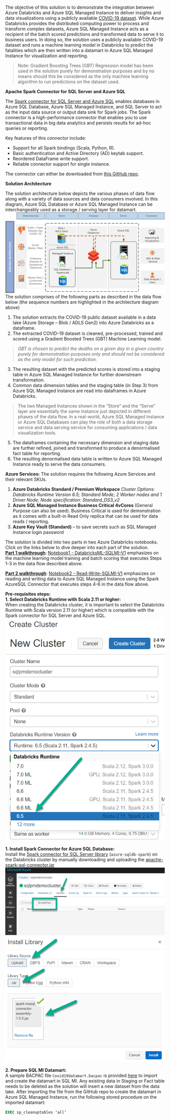 The objective of this solution is to demonstrate the integration between Azure Databricks and Azure SQL Managed Instance to deliver insights and data visualizations using a publicly available [COVID-19 dataset](https://azure.microsoft.com/en-au/services/open-datasets/catalog/ecdc-covid-19-cases/). While Azure Databricks provides the distributed computing power to process and transform complex datasets, Azure SQL Managed Instance acts as a recipient of the batch scored predictions and transformed data to serve it to business users. In doing so, the solution uses a publicly available COVID-19 dataset and runs a machine learning model in Databricks to predict the fatalities which are then written into a datamart in Azure SQL Managed Instance for visualization and reporting.

> Note: Gradient Boosting Trees (GBT) Regression model has been used in
> the solution purely for demonstration purposes and by no means should
> this be considered as the only machine learning algorithm to run
> predictions on the dataset used.


**Apache Spark Connector for SQL Server and Azure SQL**

The [Spark connector for SQL Server and Azure SQL](https://docs.microsoft.com/en-us/azure/azure-sql/database/spark-connector) enables databases in Azure SQL Database, Azure SQL Managed Instance, and SQL Server to act as the input data source or output data sink for Spark jobs. The Spark connector is a high-performance connector that enables you to use  transactional data in big data analytics and persists results for ad-hoc queries or reporting.

Key features of this connector include:
-   Support for all Spark bindings (Scala, Python, R).
-   Basic authentication and Active Directory (AD) keytab support.
-   Reordered DataFrame write support.
-   Reliable connector support for single instance.

The connector can either be downloaded from [this GitHub repo](https://github.com/microsoft/sql-spark-connector/releases/tag/v1.0).

**Solution Architecture**

The solution architecture below depicts the various phases of data flow along with a variety of data sources and data consumers involved. In this diagram, Azure SQL Database or Azure SQL Managed Instance can be interchangeably used as a storage / serving layer for datamart.
![enter image description here](https://github.com/mokabiru/databricks-azuresql-samples/raw/master/Spark_SQL_Connector/AzureSQLMI/media/Solution%20ArchitectureAzureSQL.jpg)
The solution comprises of the following parts as described in the data flow below (the sequence numbers are highlighted in the architecture diagram above)

 1. The solution extracts the COVID-19 public dataset available in a
    data lake (Azure Storage – Blob / ADLS Gen2) into Azure Databricks
    as a dataframe.
  2. The extracted COVID-19 dataset is cleaned, pre-processed, trained
    and scored using a Gradient Boosted Trees (GBT) Machine Learning
    model.

> *GBT is chosen to predict the deaths on a given day in a given country
> purely for   demonstration purposes only and should not
>     be considered as the only model for such prediction.*

3. The resulting dataset with the predicted scores is stored into a
staging table in Azure SQL Managed Instance for further downstream
transformation.
4. Common data dimension tables and the staging table (in Step 3) from
Azure SQL Managed Instance are read into dataframes in Azure
Databricks.

> The two Managed Instances shown in the “Store” and the “Serve” layer
> are essentially the same instance just depicted in different phases of
> the data flow. In a real-world, Azure SQL Managed Instance or Azure
> SQL Databases can play the role of both a data storage service and
> data serving service for consuming applications / data visualization
> tools.

5. The dataframes containing the necessary dimension and staging data
are further refined, joined and transformed to produce a
denormalised fact table for reporting.
6. The resulting denormalised data table is written to Azure SQL
Managed Instance ready to serve the data consumers.

**Azure Services:**
The solution requires the following Azure Services and their relevant SKUs.
1. **Azure Databricks Standard / Premium Workspace**
*Cluster Options: Databricks Runtime Version 6.5; Standard Mode; 2 Worker nodes and 1 Driver Node;
Node specification: Standard_DS3_v2*
2. **Azure SQL Managed Instance Business Critical 4vCores** (General Purpose can also be used). Business Critical is used for demonstration as it comes with a built-in Read Only replica that can be used for data reads / reporting.
3. **Azure Key Vault (Standard)** – to save secrets such as SQL Managed Instance login password

The solution is divided into two parts in two Azure Databricks notebooks. Click on the links below to dive deeper into each part of the solution. <br>
[**Part 1 walkthrough**](https://github.com/mokabiru/databricks-azuresql-samples/blob/master/Spark_SQL_Connector/AzureSQLMI/Part1_README.md): 
[Notebook1 - DatabricksML-SQLMI-V1](https://github.com/mokabiru/databricks-azuresql-samples/blob/master/Spark_SQL_Connector/AzureSQLMI/DatabricksNotebooks/Notebook1%20-%20DatabricksML-SQLMI-V1.ipynb) emphasizes on the machine learning model training and batch scoring that executes Steps 1-3 in the data flow described above.

[**Part 2 walkthrough**](https://github.com/mokabiru/databricks-azuresql-samples/blob/master/Spark_SQL_Connector/AzureSQLMI/Part2_README.md):
[Notebook2 - Read-Write-SQLMI-V1](https://github.com/mokabiru/databricks-azuresql-samples/blob/master/Spark_SQL_Connector/AzureSQLMI/DatabricksNotebooks/Notebook2%20-%20Read-Write-SQLMI-V1.ipynb) emphasizes on reading and writing data to Azure SQL Managed Instance using the Spark AzureSQL Connector that executes steps 4-6 in the data flow above.

**Pre-requisites steps:**<br>
**1. Select Databricks Runtime with Scala 2.11 or higher:**  
When creating the Databricks cluster, it is important to select the Databricks Runtime  with Scala version 2.11 (or higher) which is compatible with the Spark connector for SQL Server and Azure SQL.
![enter image description here](https://github.com/mokabiru/databricks-azuresql-samples/raw/master/Spark_SQL_Connector/AzureSQLMI/media/scalaversion.png)

**1. Install Spark Connector for Azure SQL Database:**<br>Install the [Spark connector for SQL Server library](https://github.com/microsoft/sql-spark-connector/releases/tag/v1.0) (`azure-sqldb-spark`) on the Databricks cluster by manually downloading and uploading the [apache-spark-sql-connector.jar](https://github.com/microsoft/sql-spark-connector/releases/download/v1.0/apache-spark-sql-connector.jar)
![enter image description here](https://github.com/mokabiru/databricks-azuresql-samples/raw/master/Spark_SQL_Connector/AzureSQLMI/media/installlibrary.png)
![enter image description here](https://github.com/mokabiru/databricks-azuresql-samples/raw/master/Spark_SQL_Connector/AzureSQLMI/media/installjar.png)

**2. Prepare SQL MI Datamart:**<br>A sample BACPAC file `Covid19datamart.bacpac` is provided [here](https://github.com/mokabiru/databricks-azuresql-samples/tree/master/Spark_SQL_Connector/AzureSQLMI/SQLMI/bacpac) to import and create the datamart in SQL MI. Any existing data in Staging or Fact table needs to be deleted as the solution will insert a new dataset from the data lake. After importing the file from the GitHub repo to create the datamart in Azure SQL Managed Instance, run the following stored procedure on the imported datamart:
```sql
EXEC sp_cleanuptables ‘all’
```

